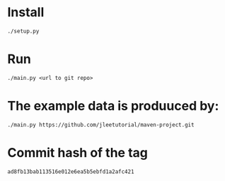 # Install

    ./setup.py

# Run

    ./main.py <url to git repo>

# The example data is produuced by:

    ./main.py https://github.com/jleetutorial/maven-project.git

# Commit hash of the tag

    ad8fb13bab113516e012e6ea5b5ebfd1a2afc421

